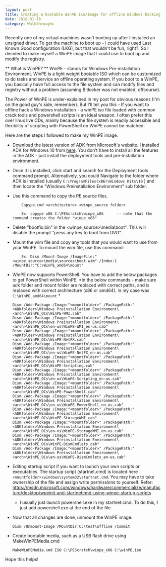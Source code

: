 ```yaml
---
layout: post
title: Creating a bootable WinPE iso/image for offline Windows hacking
date: 2018-01-18
category: Walkthroughs
---
```


Recently one of my virtual machines wasn't booting up after I installed an unsigned driver. To get the machine to boot up - I could have used Last Known Good configuration (LKG), 
but that wouldn't be fun, right?. So I decided to make myself a WinPE image that I could use to boot up and modify the registry. 


** What is WinPE? **
WinPE - stands for Windows Pre-installation Environment. WinPE is a light weight bootable ISO which can be customized to do tasks and service an offline operating system. If you boot to a WinPE, you basically have full access to the file system and can modify files and registry without a problem (assuming Bitlocker was not enabled, offcourse).

The Power of WinPE is under-explained in my post for obvious reasons (I'm on the good guy's side, remember). But I'll tell you this - If you want to offline hack a Windows installation - a winPE iso file loaded with common crack tools and powershell scripts is an ideal weapon. I often prefer this over linux live CDs, mainly because the file system is readily accessible and flexibility of scripting with PowerShell on WinPE cannot be matched.


Here are the steps I followed to make my WinPE image.
* Download the latest version of ADK from Microsoft's website. I installed ADK for Windows 10 from [here](https://docs.microsoft.com/en-us/windows-hardware/get-started/adk-install). You don't have to install all the features in the ADK - just install the deployment tools and pre-installation environment.

* Once it is installed, click start and search for the Deployment tools command prompt. Alternatively, you could Navigate to the folder where ADK is installed (usually `C:\ProgramFiles(x86)\Windows Kits\10` ) and then locate the "Windows Preinstallation Environment" sub folder. 

* Use this command to copy the PE source files.
	```	
		Copype.cmd <architecture> <winpe_source folder>

		Ex: copype x86 C:\PEScratch\winpe_x86      -- note that the command creates the folder "winpe_x86"
	```
	
* Delete "bootfix.bin" in the <winpe_source>\media\boot". This will disable the prompt "press any key to boot from DVD".

* Mount the wim file and copy any tools that you would want to use from your WinPE. To mount the wim file, use this command:
	```
		Ex: Dism /Mount-Image /ImageFile:"<winpe_source>\media\sources\boot.wim" /Index:1 /MountDir:"C:\WinPE_amd64\mount"
	```	

* WinPE now supports PowerShell. You have to add the below packages to get PowerShell within WinPE. *In the below commands - make sure adk folder and mount folder are replaced with correct paths, and <arch> is replaced with correct architecture (x86 or amd64). In my case
	<mountfolder> was `C:\WinPE_amd64\mount` *
	
	```
	Dism /Add-Package /Image:"<mountfolder>" /PackagePath:"<ADKfolder>\Windows Preinstallation Environment\<arch>\WinPE_OCs\WinPE-WMI.cab"
	Dism /Add-Package /Image:"<mountfolder>" /PackagePath:"<ADKfolder>\Windows Preinstallation Environment\<arch>\WinPE_OCs\en-us\WinPE-WMI_en-us.cab"
	Dism /Add-Package /Image:"<mountfolder>" /PackagePath:"<ADKfolder>\Windows Preinstallation Environment\<arch>\WinPE_OCs\WinPE-NetFX.cab"
	Dism /Add-Package /Image:"<mountfolder>" /PackagePath:"<ADKfolder>\Windows Preinstallation Environment\<arch>\WinPE_OCs\en-us\WinPE-NetFX_en-us.cab"
	Dism /Add-Package /Image:"<mountfolder>" /PackagePath:"<ADKfolder>\Windows Preinstallation Environment\<arch>\WinPE_OCs\WinPE-Scripting.cab"
	Dism /Add-Package /Image:"<mountfolder>" /PackagePath:"<ADKfolder>\Windows Preinstallation Environment\<arch>\WinPE_OCs\en-us\WinPE-Scripting_en-us.cab"
	Dism /Add-Package /Image:"<mountfolder>" /PackagePath:"<ADKfolder>\Windows Preinstallation Environment\<arch>\WinPE_OCs\WinPE-PowerShell.cab"
	Dism /Add-Package /Image:"<mountfolder>" /PackagePath:"<ADKfolder>\Windows Preinstallation Environment\<arch>\WinPE_OCs\en-us\WinPE-PowerShell_en-us.cab"
	Dism /Add-Package /Image:"<mountfolder>" /PackagePath:"<ADKfolder>\Windows Preinstallation Environment\<arch>\WinPE_OCs\WinPE-StorageWMI.cab"
	Dism /Add-Package /Image:"<mountfolder>" /PackagePath:"<ADKfolder>\Windows Preinstallation Environment\<arch>\WinPE_OCs\en-us\WinPE-StorageWMI_en-us.cab"
	Dism /Add-Package /Image:"<mountfolder>" /PackagePath:"<ADKfolder>\Windows Preinstallation Environment\<arch>\WinPE_OCs\WinPE-DismCmdlets.cab"
	Dism /Add-Package /Image:"<mountfolder>" /PackagePath:"<ADKfolder>\Windows Preinstallation Environment\<arch>\WinPE_OCs\en-us\WinPE-DismCmdlets_en-us.cab"
	```

* Editing startup script if you want to launch your own scripts or executables. The startup script (startnet.cmd) is located here `<mountfolder>\windows\system32\startnet.cmd`. You may have to take ownership of the file and assign write permissions to yourself. Refer: https://msdn.microsoft.com/windows/hardware/commercialize/manufacture/desktop/wpeinit-and-startnetcmd-using-winpe-startup-scripts
	
	-  I usually just launch powershell.exe in my startnet.cmd. To do this, I just add powershell.exe at the end of the file.
	

* Now that all changes are done, unmount the WinPE image.
	```
	Dism /Unmount-Image /MountDir:C:\test\offline /Commit
	```

* Create bootable media, such as a USB flash drive using MakeWinPEMedia.cmd
	``` 
	MakeWinPEMedia.cmd ISO C:\PEScratch\winpe_x86 C:\winPE.iso 		
	```


Hope this helps!
	
	
	
